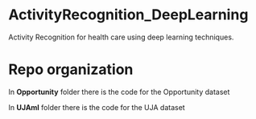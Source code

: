 # ActivityRecognition_DeepLearning
Activity Recognition for health care using deep learning techniques.

# Repo organization

In **Opportunity** folder there is the code for the Opportunity dataset

In **UJAml** folder there is the code for the UJA dataset
